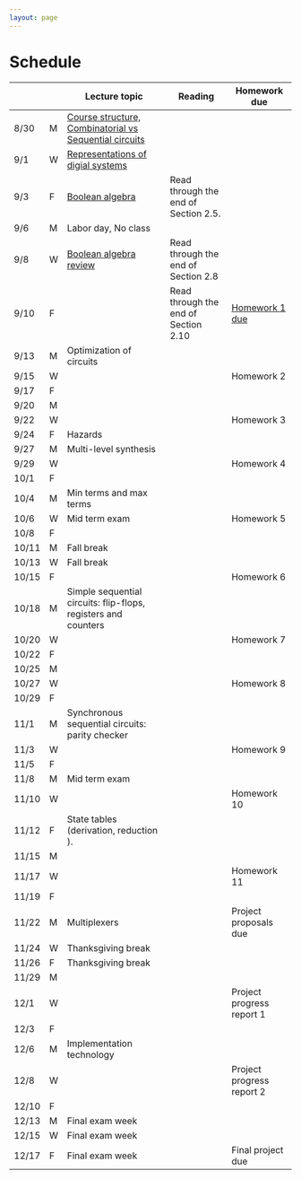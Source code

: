 ```yaml
---
layout: page
---
```

# Schedule

|       |   | Lecture topic                                                                                                                    | Reading                               | Homework due                                             |
| ----- | - | --------------------------------------------------------------                                                                   | ------------------------------------- | -------------------------                                |
| 8/30  | M | [Course structure, Combinatorial vs Sequential circuits]({{site.baseurl}}/slides/2021-08-29-what-to-expect-from-the-course.html) |                                       |                                                          |
| 9/1   | W | [Representations of digial systems]({{site.baseurl}}/slides/2021-09-01-boolean-algebra.html)                                     |                                       |                                                          |
| 9/3   | F | [Boolean algebra]({{site.baseurl}}/slides/2021-09-03-boolean-algebra.html)                                                       | Read through the end of Section 2.5.  |                                                          |
| 9/6   | M | Labor day, No class                                                                                                              |                                       |                                                          |
| 9/8   | W | [Boolean algebra review]({{site.baseurl}}/slides/2021-09-08-designing-circuits.html) | Read through the end of Section 2.8   |                                                          |
| 9/10  | F |                                                                                                                                  | Read through the end of Section 2.10  | [Homework 1 due]({{site.baseurl}}/homeworks/hw1/hw1.pdf) |
| 9/13  | M | Optimization of circuits                                                                                                         |                                       |                                                          |
| 9/15  | W |                                                                                                                                  |                                       | Homework 2                                               |
| 9/17  | F |                                                                                                                                  |                                       |                                                          |
| 9/20  | M |                                                                                                                                  |                                       |                                                          |
| 9/22  | W |                                                                                                                                  |                                       | Homework 3                                               |
| 9/24  | F | Hazards                                                                                                                          |                                       |                                                          |
| 9/27  | M | Multi-level synthesis                                                                                                            |                                       |                                                          |
| 9/29  | W |                                                                                                                                  |                                       | Homework 4                                               |
| 10/1  | F |                                                                                                                                  |                                       |                                                          |
| 10/4  | M | Min terms and max terms                                                                                                          |                                       |                                                          |
| 10/6  | W | Mid term exam                                                                                                                    |                                       | Homework 5                                               |
| 10/8  | F |                                                                                                                                  |                                       |                                                          |
| 10/11 | M | Fall break                                                                                                                       |                                       |                                                          |
| 10/13 | W | Fall break                                                                                                                       |                                       |                                                          |
| 10/15 | F |                                                                                                                                  |                                       | Homework 6                                               |
| 10/18 | M | Simple sequential circuits: flip-flops, registers and counters                                                                   |                                       |                                                          |
| 10/20 | W |                                                                                                                                  |                                       | Homework 7                                               |
| 10/22 | F |                                                                                                                                  |                                       |                                                          |
| 10/25 | M |                                                                                                                                  |                                       |                                                          |
| 10/27 | W |                                                                                                                                  |                                       | Homework 8                                               |
| 10/29 | F |                                                                                                                                  |                                       |                                                          |
| 11/1  | M | Synchronous sequential circuits: parity checker                                                                                  |                                       |                                                          |
| 11/3  | W |                                                                                                                                  |                                       | Homework 9                                               |
| 11/5  | F |                                                                                                                                  |                                       |                                                          |
| 11/8  | M | Mid term exam                                                                                                                    |                                       |                                                          |
| 11/10 | W |                                                                                                                                  |                                       | Homework 10                                              |
| 11/12 | F | State tables (derivation, reduction ).                                                                                           |                                       |                                                          |
| 11/15 | M |                                                                                                                                  |                                       |                                                          |
| 11/17 | W |                                                                                                                                  |                                       | Homework 11                                              |
| 11/19 | F |                                                                                                                                  |                                       |                                                          |
| 11/22 | M | Multiplexers                                                                                                                     |                                       | Project proposals due                                    |
| 11/24 | W | Thanksgiving break                                                                                                               |                                       |                                                          |
| 11/26 | F | Thanksgiving break                                                                                                               |                                       |                                                          |
| 11/29 | M |                                                                                                                                  |                                       |                                                          |
| 12/1  | W |                                                                                                                                  |                                       | Project progress report 1                                |
| 12/3  | F |                                                                                                                                  |                                       |                                                          |
| 12/6  | M | Implementation technology                                                                                                        |                                       |                                                          |
| 12/8  | W |                                                                                                                                  |                                       | Project progress report 2                                |
| 12/10 | F |                                                                                                                                  |                                       |                                                          |
| 12/13 | M | Final exam week                                                                                                                  |                                       |                                                          |
| 12/15 | W | Final exam week                                                                                                                  |                                       |                                                          |
| 12/17 | F | Final exam week                                                                                                                  |                                       | Final project due                                        |

